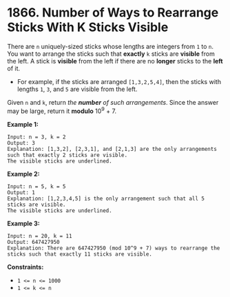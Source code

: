 # 1866. Number of Ways to Rearrange Sticks With K Sticks Visible

There are `n` uniquely-sized sticks whose lengths are integers from `1` to `n`. You want to arrange the sticks such that **exactly** `k` sticks are **visible** from the left. A stick is **visible** from the left if there are no **longer** sticks to the **left** of it.

- For example, if the sticks are arranged `[1,3,2,5,4]`, then the sticks with lengths `1`, `3`, and `5` are visible from the left.

Given `n` and `k`, return *the **number** of such arrangements*. Since the answer may be large, return it **modulo** 10<sup>9</sup> + 7.

 

**Example 1:**

```
Input: n = 3, k = 2
Output: 3
Explanation: [1,3,2], [2,3,1], and [2,1,3] are the only arrangements such that exactly 2 sticks are visible.
The visible sticks are underlined.
```

**Example 2:**

```
Input: n = 5, k = 5
Output: 1
Explanation: [1,2,3,4,5] is the only arrangement such that all 5 sticks are visible.
The visible sticks are underlined.
```

**Example 3:**

```
Input: n = 20, k = 11
Output: 647427950
Explanation: There are 647427950 (mod 10^9 + 7) ways to rearrange the sticks such that exactly 11 sticks are visible.
```

 

**Constraints:**

- `1 <= n <= 1000`
- `1 <= k <= n`